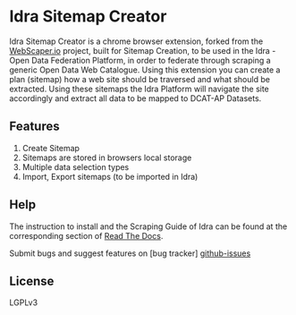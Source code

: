 # Idra Sitemap Creator
Idra Sitemap Creator is a chrome browser extension, forked from the [WebScaper.io](https://github.com/martinsbalodis/web-scraper-chrome-extension) project, built for Sitemap Creation, to be used in the Idra - Open Data Federation Platform, in order to federate through scraping a generic Open Data Web Catalogue.
Using this extension you can create a plan (sitemap) how a web site 
should be traversed and what should be extracted. Using these sitemaps the 
Idra Platform will navigate the site accordingly and extract all data to be mapped to DCAT-AP Datasets.


## Features

 1. Create Sitemap
 2. Sitemaps are stored in browsers local storage
 3. Multiple data selection types
 4. Import, Export sitemaps (to be imported in Idra)


## Help
The instruction to install and the Scraping Guide of Idra can be found at the corresponding section of [Read The Docs](https://idra.readthedocs.io/en/latest/admin/scraping/index.html).
  
 Submit bugs and suggest features on [bug tracker] [github-issues]
 
## License
LGPLv3

 [github-issues]: https://github.com/OPSILab/web-scraper-chrome-extension
